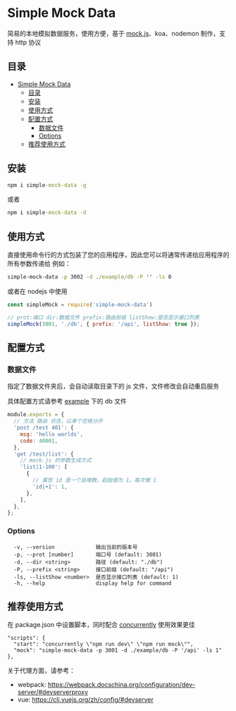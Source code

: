 # Simple Mock Data
简易的本地模拟数据服务，使用方便，基于 [mock.js](http://mockjs.com/)、koa、nodemon 制作，支持 http 协议

## 目录
- [Simple Mock Data](#simple-mock-data)
  - [目录](#目录)
  - [安装](#安装)
  - [使用方式](#使用方式)
  - [配置方式](#配置方式)
    - [数据文件](#数据文件)
    - [Options](#options)
  - [推荐使用方式](#推荐使用方式)

## 安装
```cmd
npm i simple-mock-data -g
```
或者
```cmd
npm i simple-mock-data -d
```

## 使用方式
直接使用命令行的方式包装了您的应用程序，因此您可以将通常传递给应用程序的所有参数传递给
例如：
```cmd
simple-mock-data -p 3002 -d ./example/db -P '' -ls 0
```

或者在 nodejs 中使用
```js
const simpleMock = require('simple-mock-data')

// prot:端口 dir:数据文件 prefix:路由前缀 listShow:是否显示接口列表
simpleMock(3001, './db', { prefix: '/api', listShow: true });
```

## 配置方式
### 数据文件
指定了数据文件夹后，会自动读取目录下的 js 文件，文件修改会自动重启服务

具体配置方式请参考 [example](./example/) 下的 db 文件
```js
module.exports = {
  // 方法 路由 状态，以单个空格分开
  'post /test 401': {
    msg: 'hello worlds',
    code: 40001,
  },
  'get /test/list': {
    // mock.js 的参数生成方式
    'list|1-100': [
      {
        // 属性 id 是一个自增数，起始值为 1，每次增 1
        'id|+1': 1,
      },
    ],
  },
};
```

### Options
```
  -v, --version             输出当前的版本号
  -p, --prot [number]       端口号 (default: 3001)
  -d, --dir <string>        路径 (default: "./db")
  -P, --prefix <string>     接口前缀 (default: "/api")
  -ls, --listShow <number>  是否显示接口列表 (default: 1)
  -h, --help                display help for command
```

## 推荐使用方式
在 package.json 中设置脚本，同时配合 [concurrently](https://www.npmjs.com/package/concurrently) 使用效果更佳
```
"scripts": {
  "start": "concurrently \"npm run dev\" \"npm run mock\"",
  "mock": "simple-mock-data -p 3001 -d ./example/db -P '/api' -ls 1"
},
```
关于代理方面，请参考：
- webpack: https://webpack.docschina.org/configuration/dev-server/#devserverproxy
- vue: https://cli.vuejs.org/zh/config/#devserver